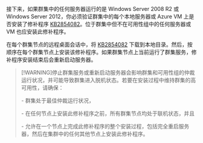 接下来，如果群集中的任何服务器运行的是 Windows Server 2008 R2 或 Windows Server 2012，你必须验证群集中的每个本地服务器或 Azure VM 上是否安装了修补程序 [KB2854082](https://support.microsoft.com/zh-cn/kb/2854082)。位于群集中但不在可用性组中的任何服务器或 VM 也应安装此修补程序。

在每个群集节点的远程桌面会话中，将 [KB2854082](https://support.microsoft.com/zh-cn/kb/2854082) 下载到本地目录。然后，按顺序在每个群集节点上安装该修补程序。如果群集节点上当前运行了群集服务，修补程序安装结束后会重新启动服务器。

>[!WARNING]停止群集服务或重新启动服务器会影响群集和可用性组的仲裁运行状况，并可能导致群集进入脱机状态。若要在安装过程中维持群集的高可用性，请确保：
><p> - 群集处于最佳仲裁运行状况， 
><p> - 在任何节点上安装此修补程序之前，所有群集节点均处于联机状态，并且
><p> - 允许在一个节点上完成此修补程序的整个安装过程，包括完全重启服务器，然后在集群中的任何其他节点上安装此修补程序。

<!---HONumber=70-->